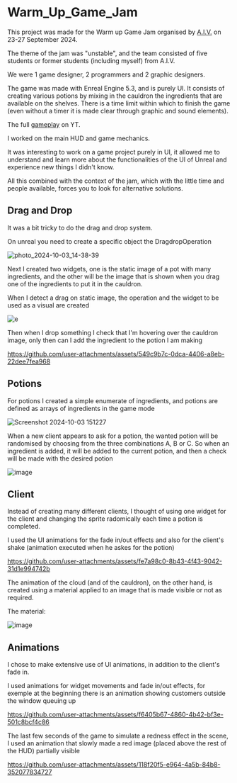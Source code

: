 # Warm_Up_Game_Jam
 
This project was made for the Warm up Game Jam organised by [A.I.V.](https://www.aiv01.it/) on 23-27 September 2024.

The theme of the jam was "unstable", and the team consisted of five students or former students (including myself) from A.I.V. 

We were 1 game designer, 2 programmers and 2 graphic designers.

The game was made with Enreal Engine 5.3, and is purely UI. It consists of creating various potions by mixing in the cauldron the ingredients that are available on the shelves. There is a time limit within which to finish the game (even without a timer it is made clear through graphic and sound elements).

The full [gameplay](https://www.youtube.com/watch?v=6nqEMh_2uyo) on YT.

I worked on the main HUD and game mechanics.

It was interesting to work on a game project purely in UI, it allowed me to understand and learn more about the functionalities of the UI of Unreal and experience new things I didn't know.

All this combined with the context of the jam, which with the little time and people available, forces you to look for alternative solutions.

## Drag and Drop

It was a bit tricky to do the drag and drop system.

On unreal you need to create a specific object the DragdropOperation

![photo_2024-10-03_14-38-39](https://github.com/user-attachments/assets/8723ee71-69bd-4983-ab11-8fc5ee8883d5)

Next I created two widgets, one is the static image of a pot with many ingredients, and the other will be the image that is shown when you drag one of the ingredients to put it in the cauldron.

When I detect a drag on static image, the operation and the widget to be used as a visual are created

![e](https://github.com/user-attachments/assets/82a9f648-132d-4740-8061-e5ab027f22f7)

Then when I drop something I check that I'm hovering over the cauldron image, only then can I add the ingredient to the potion I am making


https://github.com/user-attachments/assets/549c9b7c-0dca-4406-a8eb-22dee7fea968





## Potions

For potions I created a simple enumerate of ingredients, and potions are defined as arrays of ingredients in the game mode

![Screenshot 2024-10-03 151227](https://github.com/user-attachments/assets/ae7eaf79-df54-4d81-b1c9-3901d5423968)

When a new client appears to ask for a potion, the wanted potion will be randomised by choosing from the three combinations A, B or C. So when an ingredient is added, it will be added to the current potion, and then a check will be made with the desired potion

![image](https://github.com/user-attachments/assets/49bd0ff3-24d8-4b22-bb8c-c42f2df151eb)


## Client

Instead of creating many different clients, I thought of using one widget for the client and changing the sprite radomically each time a potion is completed.

I used the UI animations for the fade in/out effects and also for the client's shake (animation executed when he askes for the potion)



https://github.com/user-attachments/assets/fe7a98c0-8b43-4f43-9042-31d1e994742b



The animation of the cloud (and of the cauldron), on the other hand, is created using a material applied to an image that is made visible or not as required.

The material:

![image](https://github.com/user-attachments/assets/64ae57fc-7c0b-4e46-b512-ce6204dfb555)

## Animations

I chose to make extensive use of UI animations, in addition to the client's fade in. 

I used animations for widget movements and fade in/out effects, for exemple at the beginning there is an animation showing customers outside the window queuing up



https://github.com/user-attachments/assets/f6405b67-4860-4b42-bf3e-501c8bcf4c86

The last few seconds of the game to simulate a redness effect in the scene, I used an animation that slowly made a red image (placed above the rest of the HUD) partially visible

https://github.com/user-attachments/assets/118f20f5-e964-4a5b-84b8-352077834727


